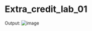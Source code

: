 # Extra_credit_lab_01

Output:
![image](https://user-images.githubusercontent.com/123573986/219775618-8e83ba18-e47c-4f5b-b29e-bf0d2d79b147.png)
